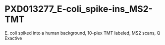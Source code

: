 # PXD013277_E-coli_spike-ins_MS2-TMT
E. coli spiked into a human background, 10-plex TMT labeled, MS2 scans, Q Exactive
